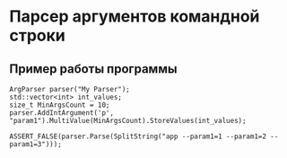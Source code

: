 # Парсер аргументов командной строки 

## Пример работы программы
    ArgParser parser("My Parser");
    std::vector<int> int_values;
    size_t MinArgsCount = 10;
    parser.AddIntArgument('p', "param1").MultiValue(MinArgsCount).StoreValues(int_values);

    ASSERT_FALSE(parser.Parse(SplitString("app --param1=1 --param1=2 --param1=3")));